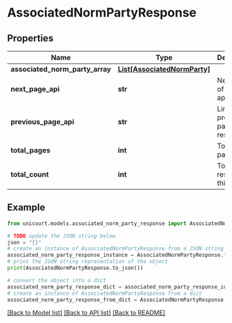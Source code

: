 # AssociatedNormPartyResponse


## Properties

Name | Type | Description | Notes
------------ | ------------- | ------------- | -------------
**associated_norm_party_array** | [**List[AssociatedNormParty]**](AssociatedNormParty.md) |  | 
**next_page_api** | **str** | Next page of results if applicable. | 
**previous_page_api** | **str** | Link to previous page of results. | 
**total_pages** | **int** | Total no. of pages. | 
**total_count** | **int** | Total no. of results for this criteria. | 

## Example

```python
from unicourt.models.associated_norm_party_response import AssociatedNormPartyResponse

# TODO update the JSON string below
json = "{}"
# create an instance of AssociatedNormPartyResponse from a JSON string
associated_norm_party_response_instance = AssociatedNormPartyResponse.from_json(json)
# print the JSON string representation of the object
print(AssociatedNormPartyResponse.to_json())

# convert the object into a dict
associated_norm_party_response_dict = associated_norm_party_response_instance.to_dict()
# create an instance of AssociatedNormPartyResponse from a dict
associated_norm_party_response_from_dict = AssociatedNormPartyResponse.from_dict(associated_norm_party_response_dict)
```
[[Back to Model list]](../README.md#documentation-for-models) [[Back to API list]](../README.md#documentation-for-api-endpoints) [[Back to README]](../README.md)


